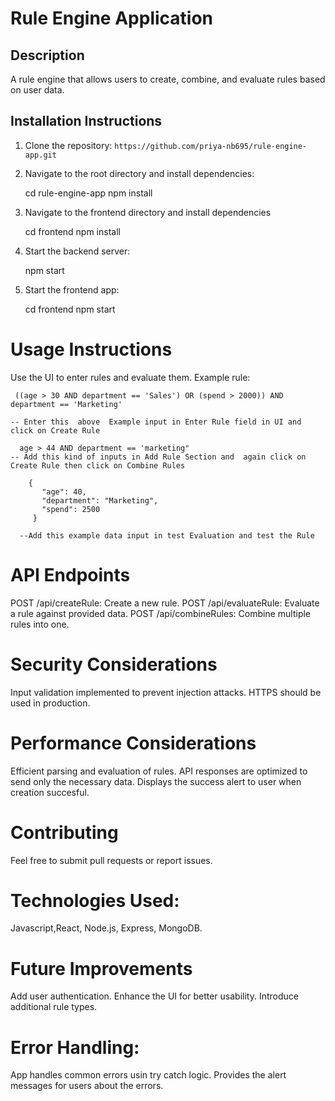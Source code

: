 # Rule Engine Application

## Description
A rule engine that allows users to create, combine, and evaluate rules based on user data.

## Installation Instructions
1. Clone the repository: `https://github.com/priya-nb695/rule-engine-app.git`
2. Navigate to the root directory and install dependencies: 
   
    cd rule-engine-app
    npm install

3. Navigate to the frontend directory and install dependencies
   
   cd frontend
   npm install

4. Start the backend server:
   
   npm start

5. Start the frontend app:

   cd frontend
   npm start


# Usage Instructions
Use the UI to enter rules and evaluate them.
Example rule: 

     ((age > 30 AND department == 'Sales') OR (spend > 2000)) AND department == 'Marketing'

    -- Enter this  above  Example input in Enter Rule field in UI and  click on Create Rule 
     
      age > 44 AND department == 'marketing"
    -- Add this kind of inputs in Add Rule Section and  again click on Create Rule then click on Combine Rules

        {
           "age": 40,
           "department": "Marketing",
           "spend": 2500
         }

      --Add this example data input in test Evaluation and test the Rule

# API Endpoints
POST /api/createRule: Create a new rule.
POST /api/evaluateRule: Evaluate a rule against provided data.
POST /api/combineRules: Combine multiple rules into one.

# Security Considerations
Input validation implemented to prevent injection attacks.
HTTPS should be used in production.

# Performance Considerations
Efficient parsing and evaluation of rules.
API responses are optimized to send only the necessary data.
Displays the success alert to user when creation succesful.

# Contributing
Feel free to submit pull requests or report issues.

# Technologies Used:
Javascript,React, Node.js, Express, MongoDB.

# Future Improvements
Add user authentication.
Enhance the UI for better usability.
Introduce additional rule types.

# Error Handling: 
App handles common errors usin try catch logic.
Provides  the alert messages for users about the errors.

